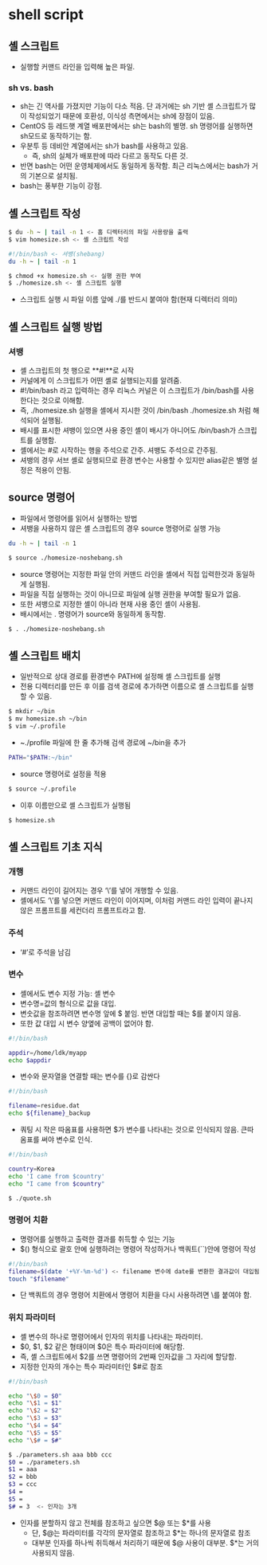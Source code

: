 # shell script

## 셸 스크립트

- 실행할 커맨드 라인을 입력해 높은 파일.

### sh vs. bash

- sh는 긴 역사를 가졌지만 기능이 다소 적음. 단 과거에는 sh 기반 셸 스크립트가 많이 작성되었기 때문에 호환성, 이식성 측면에서는 sh에 장점이 있음.
- CentOS 등 레드햇 계열 배포판에서는 sh는 bash의 별명. sh 명령어를 실행하면 sh모드로 동작하기는 함.
- 우분투 등 데비안 계열에서는 sh가 bash를 사용하고 있음.
    - 즉, sh의 실체가 배포판에 따라 다르고 동작도 다른 것.
- 반면 bash는 어떤 운영체제에서도 동일하게 동작함. 최근 리눅스에서는 bash가 거의 기본으로 설치됨.
- bash는 풍부한 기능이 강점.

## 셸 스크립트 작성

```bash
$ du -h ~ | tail -n 1 <- 홈 디렉터리의 파일 사용량을 출력
$ vim homesize.sh <- 셸 스크립트 작성
```

```bash
#!/bin/bash <- 셔뱅(shebang)
du -h ~ | tail -n 1
```

```bash
$ chmod +x homesize.sh <- 실행 권한 부여
$ ./homesize.sh <- 셸 스크립트 실행
```

- 스크립트 실행 시 파일 이름 앞에 ./를 반드시 붙여야 함(현재 디렉터리 의미)

## 셸 스크립트 실행 방법

### 셔뱅

- 셸 스크립트의 첫 행으로 **#!**로 시작
- 커널에게 이 스크립트가 어떤 셸로 실행되는지를 알려줌.
- #!/bin/bash 라고 입력하는 경우 리눅스 커널은 이 스크립트가 /bin/bash를 사용한다는 것으로 이해함.
- 즉, ./homesize.sh 실행을 셸에서 지시한 것이 /bin/bash ./homesize.sh 처럼 해석되어 실행됨.
- 배시를 표시한 셔뱅이 있으면 사용 중인 셸이 배시가 아니어도 /bin/bash가 스크립트를 실행함.
- 셸에서는 #로 시작하는 행을 주석으로 간주. 셔뱅도 주석으로 간주됨.
- 셔뱅의 경우 서브 셸로 실행되므로 환경 변수는 사용할 수 있지만 alias같은 별명 설정은 적용이 안됨.

## source 명령어

- 파일에서 명령어를 읽어서 실행하는 방법
- 셔뱅을 사용하지 않은 셸 스크립트의 경우 source 명령어로 실행 가능

```bash
du -h ~ | tail -n 1
```

```bash
$ source ./homesize-noshebang.sh
```

- source 명령어는 지정한 파일 안의 커맨드 라인을 셸에서 직접 입력한것과 동일하게 실행됨.
- 파일을 직접 실행하는 것이 아니므로 파일에 실행 권한을 부여할 필요가 없음.
- 또한 셔뱅으로 지정한 셸이 아니라 현재 사용 중인 셸이 사용됨.
- 배시에서는 . 명령어가 source와 동일하게 동작함.

```bash
$ . ./homesize-noshebang.sh
```

## 셸 스크립트 배치

- 일반적으로 상대 경로를 환경변수 PATH에 설정해 셸 스크립트를 실행
- 전용 디렉터리를 만든 후 이를 검색 경로에 추가하면 이름으로 셸 스크립트를 실행할 수 있음.

```bash
$ mkdir ~/bin
$ mv homesize.sh ~/bin
$ vim ~/.profile
```

- ~./profile 파일에 한 줄 추가해 검색 경로에 ~/bin을 추가

```bash
PATH="$PATH:~/bin"
```

- source 명령어로 설정을 적용

```bash
$ source ~/.profile
```

- 이후 이름만으로 셸 스크립트가 실행됨

```bash
$ homesize.sh
```

## 셸 스크립트 기초 지식

### 개행

- 커맨드 라인이 길어지는 경우 ‘\’를 넣어 개행할 수 있음.
- 셸에서도 ‘\’를 넣으면 커맨드 라인이 이어지며, 이처럼 커맨드 라인 입력이 끝나지 않은 프롬프트를 세컨더리 프롬프트라고 함.

### 주석

- ‘#’로 주석을 남김

### 변수

- 셸에서도 변수 지정 가능: 셸 변수
- 변수명=값의 형식으로 값을 대입.
- 변숫값을 참조하려면 변수명 앞에 $ 붙임. 반면 대입할 때는 $를 붙이지 않음.
- 또한 값 대입 시 변수 양옆에 공백이 없어야 함.

```bash
#!/bin/bash

appdir=/home/ldk/myapp
echo $appdir
```

- 변수와 문자열을 연결할 때는 변수를 {}로 감싼다

```bash
#!/bin/bash

filename=residue.dat
echo ${filename}_backup
```

- 쿼팅 시 작은 따옴표를 사용하면 $가 변수를 나타내는 것으로 인식되지 않음. 큰따옴표를 써야 변수로 인식.

```bash
#!/bin/bash

country=Korea
echo 'I came from $country'
echo "I came from $country"
```

```bash
$ ./quote.sh
```

### 명령어 치환

- 명령어를 실행하고 출력한 결과를 취득할 수 있는 기능
- $() 형식으로 괄호 안에 실행하려는 명령어 작성하거나 백쿼트(``)안에 명령어 작성

```bash
#!/bin/bash
filename=$(date '+%Y-%m-%d') <- filename 변수에 date를 변환한 결과값이 대입됨
touch "$filename"
```

- 단 백쿼트의 경우 명령어 치환에서 명령어 치환을 다시 사용하려면 \를 붙여야 함.

### 위치 파라미터

- 셸 변수의 하나로 명령어에서 인자의 위치를 나타내는 파라미터.
- $0, $1, $2 같은 형태이며 $0은 특수 파라미터에 해당함.
- 즉, 셸 스크립트에서 $2를 쓰면 명령어의 2번째 인자값을 그 자리에 할당함.
- 지정한 인자의 개수는 특수 파라미터인 $#로 참조

```bash
#!/bin/bash

echo "\$0 = $0"
echo "\$1 = $1"
echo "\$2 = $2"
echo "\$3 = $3"
echo "\$4 = $4"
echo "\$5 = $5"
echo "\$# = $#"
```

```bash
$ ./parameters.sh aaa bbb ccc
$0 = ./parameters.sh
$1 = aaa
$2 = bbb
$3 = ccc
$4 = 
$5 = 
$# = 3  <- 인자는 3개
```

- 인자를 분할하지 않고 전체를 참조하고 싶으면 $@ 또는 $*를 사용
    - 단, $@는 파라미터를 각각의 문자열로 참조하고 $*는 하나의 문자열로 참조
    - 대부분 인자를 하나씩 취득해서 처리하기 때문에 $@ 사용이 대부분. $*는 거의 사용되지 않음.